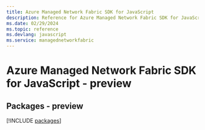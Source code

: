 ```yaml
---
title: Azure Managed Network Fabric SDK for JavaScript
description: Reference for Azure Managed Network Fabric SDK for JavaScript
ms.date: 02/29/2024
ms.topic: reference
ms.devlang: javascript
ms.service: managednetworkfabric
---
```

# Azure Managed Network Fabric SDK for JavaScript - preview
## Packages - preview
[!INCLUDE [packages](managed-network-fabric-index.md)]